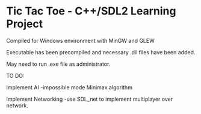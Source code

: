 # Tic Tac Toe - C++/SDL2 Learning Project
Compiled for Windows environment with MinGW and GLEW

Executable has been precompiled and necessary .dll files have been added.

May need to run .exe file as administrator.

TO DO:

Implement AI
-impossible mode Minimax algorithm

Implement Networking
-use SDL_net to implement multiplayer over network.
